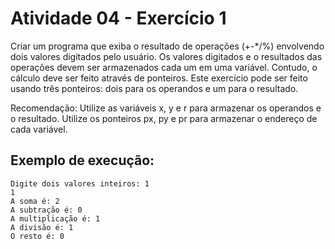 # Atividade 04 - Exercício 1 

Criar um programa que exiba o resultado de operações (+-*/%) envolvendo dois valores digitados pelo usuário. Os valores digitados e o resultados das operações devem ser armazenados cada um em uma variável. Contudo, o cálculo deve ser feito através de ponteiros. Este exercício pode ser feito usando três ponteiros: dois para os operandos e um para o resultado.

Recomendação: Utilize as variáveis x, y e r para armazenar os operandos e o resultado. Utilize os ponteiros px, py e pr para armazenar o endereço de cada variável.

## Exemplo de execução:

```
Digite dois valores inteiros: 1
1
A soma é: 2
A subtração é: 0
A multiplicação é: 1
A divisão é: 1
O resto é: 0 
```
